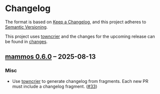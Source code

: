 # Changelog

The format is based on [Keep a Changelog](https://keepachangelog.com/en/1.0.0/), and this project adheres to [Semantic Versioning](https://semver.org/spec/v2.0.0.html).

This project uses [towncrier](https://towncrier.readthedocs.io/) and the changes for the upcoming release can be found in [changes](changes).

<!-- towncrier release notes start -->

## [mammos 0.6.0](https://github.com/MaMMoS-project/mammos/tree/0.6.0) – 2025-08-13

### Misc

- Use [towncrier](https://towncrier.readthedocs.io) to generate changelog from fragments. Each new PR must include a changelog fragment. ([#33](https://github.com/MaMMoS-project/mammos/pull/33))
